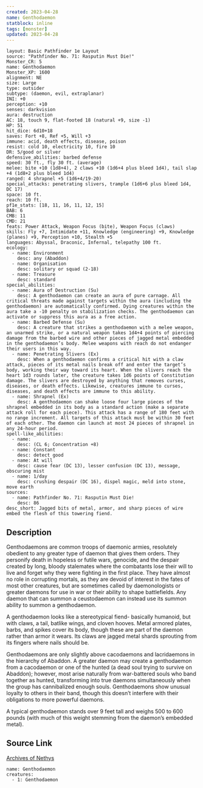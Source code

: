 ```yaml
---
created: 2023-04-28
name: Genthodaemon
statblock: inline
tags: [monster]
updated: 2023-04-28
---
```

```statblock
layout: Basic Pathfinder 1e Layout
source: "Pathfinder No. 71: Rasputin Must Die!"
Monster_CR: 5
name: Genthodaemon
Monster_XP: 1600
alignment: NE
size: Large
type: outsider
subtype: (daemon, evil, extraplanar)
INI: +0
perception: +10
senses: darkvision
aura: destruction
AC: 18, touch 9, flat-footed 18 (natural +9, size -1)
HP: 51
hit_dice: 6d10+18
saves: Fort +8, Ref +5, Will +3
immune: acid, death effects, disease, poison
resist: cold 10, electricity 10, fire 10
DR: 5/good or silver
defensive_abilities: barbed defense
speed: 30 ft., fly 30 ft. (average)
melee: bite +10 (1d8+4), 2 claws +10 (1d6+4 plus bleed 1d4), tail slap +4 (1d8+2 plus bleed 1d4)
ranged: 4 shrapnel +5 (1d6+4/19-20)
special_attacks: penetrating slivers, trample (1d6+6 plus bleed 1d4, DC 17)
space: 10 ft.
reach: 10 ft.
pf1e_stats: [18, 11, 16, 11, 12, 15]
BAB: 6
CMB: 11
CMD: 21
feats: Power Attack, Weapon Focus (bite), Weapon Focus (claws)
skills: Fly +7, Intimidate +11, Knowledge (engineering) +9, Knowledge (planes) +9, Perception +10, Stealth +5
languages: Abyssal, Draconic, Infernal, telepathy 100 ft.
ecology:
  - name: Environment
    desc: any (Abaddon)
  - name: Organisation
    desc: solitary or squad (2-18)
  - name: Treasure
    desc: standard
special_abilities:
  - name: Aura of Destruction (Su)
    desc: A genthodaemon can create an aura of pure carnage. All critical threats made against targets within the aura (including the genthodaemon) are automatically confirmed. Dying creatures within the aura take a -10 penalty on stabilization checks. The genthodaemon can activate or suppress this aura as a free action.
  - name: Barbed Defense (Su)
    desc: A creature that strikes a genthodaemon with a melee weapon, an unarmed strike, or a natural weapon takes 1d4+4 points of piercing damage from the barbed wire and other pieces of jagged metal embedded in the genthodaemon’s body. Melee weapons with reach do not endanger their users in this way.
  - name: Penetrating Slivers (Ex)
    desc: When a genthodaemon confirms a critical hit with a claw attack, pieces of its metal nails break off and enter the target’s body, working their way toward its heart. When the slivers reach the heart 1d3 rounds later, the creature takes 1d6 points of Constitution damage. The slivers are destroyed by anything that removes curses, diseases, or death effects. Likewise, creatures immune to curses, diseases, and death effects are immune to this ability.
  - name: Shrapnel (Ex)
    desc: A genthodaemon can shake loose four large pieces of the shrapnel embedded in its body as a standard action (make a separate attack roll for each piece). This attack has a range of 180 feet with no range increment. All targets of this attack must be within 30 feet of each other. The daemon can launch at most 24 pieces of shrapnel in any 24-hour period.
spell-like_abilities:
  - name:
    desc: (CL 6; Concentration +8)
  - name: Constant
    desc: detect good
  - name: At will
    desc: cause fear (DC 13), lesser confusion (DC 13), message, obscuring mist
  - name: 1/day
    desc: crushing despair (DC 16), dispel magic, meld into stone, move earth
sources:
  - name: Pathfinder No. 71: Rasputin Must Die!
    desc: 86
desc_short: Jagged bits of metal, armor, and sharp pieces of wire embed the flesh of this towering fiend. 
```
## Description
Genthodaemons are common troops of daemonic armies, resolutely obedient to any greater type of daemon that gives them orders. They personify death in hopeless or futile wars, genocide, and the despair created by long, bloody stalemates where the combatants lose their will to live and forget why they were fighting in the first place. They have almost no role in corrupting mortals, as they are devoid of interest in the fates of most other creatures, but are sometimes called by daemonologists or greater daemons for use in war or their ability to shape battlefields. Any daemon that can summon a ceustodaemon can instead use its summon ability to summon a genthodaemon. 

A genthodaemon looks like a stereotypical fiend- basically humanoid, but with claws, a tail, batlike wings, and cloven hooves. Metal armored plates, barbs, and spikes cover its body, though these are part of the daemon rather than armor it wears. Its claws are jagged metal shards sprouting from its fingers where nails should be. 

Genthodaemons are only slightly above cacodaemons and lacridaemons in the hierarchy of Abaddon. A greater daemon may create a genthodaemon from a cacodaemon or one of the hunted (a dead soul trying to survive on Abaddon); however, most arise naturally from war-battered souls who band together as hunted, transforming into true daemons simultaneously when the group has cannibalized enough souls. Genthodaemons show unusual loyalty to others in their band, though this doesn’t interfere with their obligations to more powerful daemons. 

A typical genthodaemon stands over 9 feet tall and weighs 500 to 600 pounds (with much of this weight stemming from the daemon’s embedded metal).
## Source Link
[Archives of Nethys](https://aonprd.com/MonsterDisplay.aspx?ItemName=Genthodaemon)
```encounter-table
name: Genthodaemon
creatures:
  - 1: Genthodaemon
```
